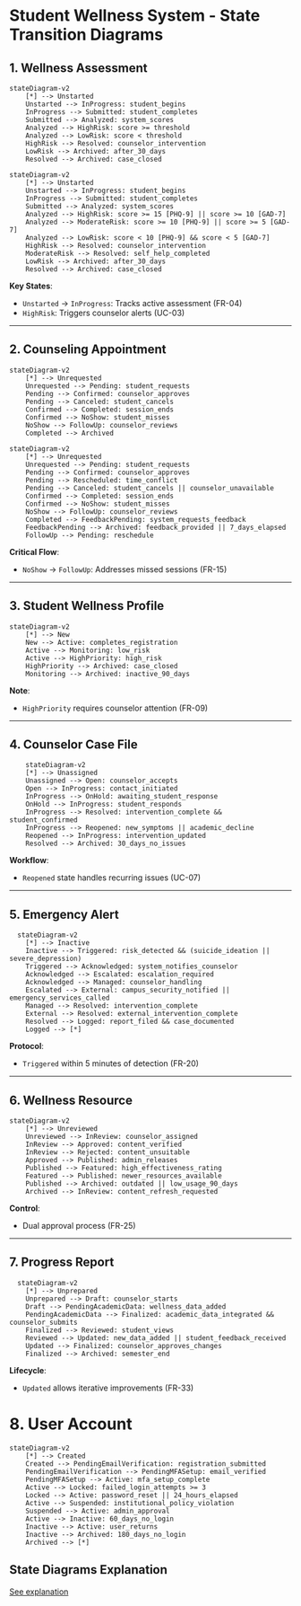 # Student Wellness System - State Transition Diagrams

## 1. Wellness Assessment
```mermaid
stateDiagram-v2
    [*] --> Unstarted
    Unstarted --> InProgress: student_begins
    InProgress --> Submitted: student_completes
    Submitted --> Analyzed: system_scores
    Analyzed --> HighRisk: score >= threshold
    Analyzed --> LowRisk: score < threshold
    HighRisk --> Resolved: counselor_intervention
    LowRisk --> Archived: after_30_days
    Resolved --> Archived: case_closed
```
```mermaid
stateDiagram-v2
    [*] --> Unstarted
    Unstarted --> InProgress: student_begins
    InProgress --> Submitted: student_completes
    Submitted --> Analyzed: system_scores
    Analyzed --> HighRisk: score >= 15 [PHQ-9] || score >= 10 [GAD-7]
    Analyzed --> ModerateRisk: score >= 10 [PHQ-9] || score >= 5 [GAD-7]
    Analyzed --> LowRisk: score < 10 [PHQ-9] && score < 5 [GAD-7]
    HighRisk --> Resolved: counselor_intervention
    ModerateRisk --> Resolved: self_help_completed
    LowRisk --> Archived: after_30_days
    Resolved --> Archived: case_closed
```
**Key States**:  
- `Unstarted` → `InProgress`: Tracks active assessment (FR-04)  
- `HighRisk`: Triggers counselor alerts (UC-03)  

---

## 2. Counseling Appointment
```mermaid
stateDiagram-v2
    [*] --> Unrequested
    Unrequested --> Pending: student_requests
    Pending --> Confirmed: counselor_approves
    Pending --> Canceled: student_cancels
    Confirmed --> Completed: session_ends
    Confirmed --> NoShow: student_misses
    NoShow --> FollowUp: counselor_reviews
    Completed --> Archived
```
```mermaid
stateDiagram-v2
    [*] --> Unrequested
    Unrequested --> Pending: student_requests
    Pending --> Confirmed: counselor_approves
    Pending --> Rescheduled: time_conflict
    Pending --> Canceled: student_cancels || counselor_unavailable
    Confirmed --> Completed: session_ends
    Confirmed --> NoShow: student_misses
    NoShow --> FollowUp: counselor_reviews
    Completed --> FeedbackPending: system_requests_feedback
    FeedbackPending --> Archived: feedback_provided || 7_days_elapsed
    FollowUp --> Pending: reschedule
```
**Critical Flow**:  
- `NoShow` → `FollowUp`: Addresses missed sessions (FR-15)  

---

## 3. Student Wellness Profile
```mermaid
stateDiagram-v2
    [*] --> New
    New --> Active: completes_registration
    Active --> Monitoring: low_risk
    Active --> HighPriority: high_risk
    HighPriority --> Archived: case_closed
    Monitoring --> Archived: inactive_90_days
```

**Note**:  
- `HighPriority` requires counselor attention (FR-09)  

---

## 4. Counselor Case File

```mermaid
    stateDiagram-v2
    [*] --> Unassigned
    Unassigned --> Open: counselor_accepts
    Open --> InProgress: contact_initiated
    InProgress --> OnHold: awaiting_student_response
    OnHold --> InProgress: student_responds
    InProgress --> Resolved: intervention_complete && student_confirmed
    InProgress --> Reopened: new_symptoms || academic_decline
    Reopened --> InProgress: intervention_updated
    Resolved --> Archived: 30_days_no_issues
```
**Workflow**:  
- `Reopened` state handles recurring issues (UC-07)  

---

## 5. Emergency Alert

```mermaid
  stateDiagram-v2
    [*] --> Inactive
    Inactive --> Triggered: risk_detected && (suicide_ideation || severe_depression)
    Triggered --> Acknowledged: system_notifies_counselor
    Acknowledged --> Escalated: escalation_required
    Acknowledged --> Managed: counselor_handling
    Escalated --> External: campus_security_notified || emergency_services_called
    Managed --> Resolved: intervention_complete
    External --> Resolved: external_intervention_complete
    Resolved --> Logged: report_filed && case_documented
    Logged --> [*]
```
**Protocol**:  
- `Triggered` within 5 minutes of detection (FR-20)  

---

## 6. Wellness Resource
```mermaid
stateDiagram-v2
    [*] --> Unreviewed
    Unreviewed --> InReview: counselor_assigned
    InReview --> Approved: content_verified
    InReview --> Rejected: content_unsuitable
    Approved --> Published: admin_releases
    Published --> Featured: high_effectiveness_rating
    Featured --> Published: newer_resources_available
    Published --> Archived: outdated || low_usage_90_days
    Archived --> InReview: content_refresh_requested
```
**Control**:  
- Dual approval process (FR-25)  

---

## 7. Progress Report

```mermaid
  stateDiagram-v2
    [*] --> Unprepared
    Unprepared --> Draft: counselor_starts
    Draft --> PendingAcademicData: wellness_data_added
    PendingAcademicData --> Finalized: academic_data_integrated && counselor_submits
    Finalized --> Reviewed: student_views
    Reviewed --> Updated: new_data_added || student_feedback_received
    Updated --> Finalized: counselor_approves_changes
    Finalized --> Archived: semester_end
```
**Lifecycle**:  
- `Updated` allows iterative improvements (FR-33)
# 8. User Account 
```mermaid
stateDiagram-v2
    [*] --> Created
    Created --> PendingEmailVerification: registration_submitted
    PendingEmailVerification --> PendingMFASetup: email_verified
    PendingMFASetup --> Active: mfa_setup_complete
    Active --> Locked: failed_login_attempts >= 3
    Locked --> Active: password_reset || 24_hours_elapsed
    Active --> Suspended: institutional_policy_violation
    Suspended --> Active: admin_approval
    Active --> Inactive: 60_days_no_login
    Inactive --> Active: user_returns
    Inactive --> Archived: 180_days_no_login
    Archived --> [*]
```
## State Diagrams Explanation  
[See explanation](https://github.com/ZiyandaPetela/Student_Mental_Wellness_Academic_Support_System/blob/main/state_and_workflow_modeling/workflow_explanations.md)  
